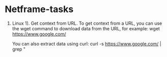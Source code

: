 # Netframe-tasks
1. Linux
   1). Get context from URL.
   To get context from a URL, you can use the wget command to download data from the URL, for example:
   wget https://www.google.com/

   You can also extract data using curl:
   curl -s https://www.google.com/ | grep "<title>"

   2). Check CPU, memory, network, disks:
   To check the CPU use:
   lscpu or top

   To check memory use:
   free -h

   To check the network use:
   ifconfig

   To check the disk use:
   df -h

   3). Add user and add to sudo group.
   To create a new user use:
   sudo adduser gleb

   To make it a member of the sudo group use:
   sudo usermod -aG sudo gleb

   4). 
